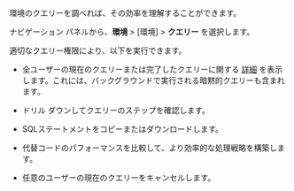 環境のクエリーを調べれば、その効率を理解することができます。

ナビゲーション パネルから、**環境** \> \[環境\] \> **クエリー** を選択します。

適切なクエリー権限により、以下を実行できます。

-   全ユーザーの現在のクエリーまたは完了したクエリーに関する [詳細](zvd1688067459510.md) を表示します。これには、バックグラウンドで実行される暗黙的クエリーも含まれます。

-   ドリル ダウンしてクエリーのステップを確認します。

-   SQLステートメントをコピーまたはダウンロードします。

-   代替コードのパフォーマンスを比較して、より効率的な処理戦略を構築します。

-   任意のユーザーの現在のクエリーをキャンセルします。
